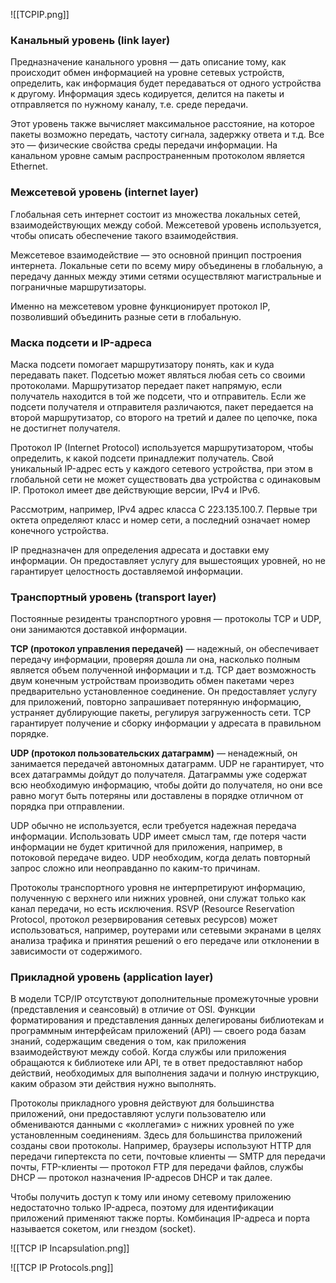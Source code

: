 ![[TCPIP.png]]
### Канальный уровень (link layer)

Предназначение канального уровня — дать описание тому, как происходит обмен информацией на уровне сетевых устройств, определить, как информация будет передаваться от одного устройства к другому. Информация здесь кодируется, делится на пакеты и отправляется по нужному каналу, т.е. среде передачи.

Этот уровень также вычисляет максимальное расстояние, на которое пакеты возможно передать, частоту сигнала, задержку ответа и т.д. Все это — физические свойства среды передачи информации. На канальном уровне самым распространенным протоколом является Ethernet.

### Межсетевой уровень (internet layer)

Глобальная сеть интернет состоит из множества локальных сетей, взаимодействующих между собой. Межсетевой уровень используется, чтобы описать обеспечение такого взаимодействия.

Межсетевое взаимодействие — это основной принцип построения интернета. Локальные сети по всему миру объединены в глобальную, а передачу данных между этими сетями осуществляют магистральные и пограничные маршрутизаторы.

Именно на межсетевом уровне функционирует протокол IP, позволивший объединить разные сети в глобальную. 

### Маска подсети и IP-адреса

Маска подсети помогает маршрутизатору понять, как и куда передавать пакет. Подсетью может являться любая сеть со своими протоколами. Маршрутизатор передает пакет напрямую, если получатель находится в той же подсети, что и отправитель. Если же подсети получателя и отправителя различаются, пакет передается на второй маршрутизатор, со второго на третий и далее по цепочке, пока не достигнет получателя.

Протокол IP (Internet Protocol) используется маршрутизатором, чтобы определить, к какой подсети принадлежит получатель. Свой уникальный IP-адрес есть у каждого сетевого устройства, при этом в глобальной сети не может существовать два устройства с одинаковым IP. Протокол имеет две действующие версии, IPv4 и IPv6.

Рассмотрим, например, IPv4 адрес класса С 223.135.100.7. Первые три октета определяют класс и номер сети, а последний означает номер конечного устройства.

IP предназначен для определения адресата и доставки ему информации. Он предоставляет услугу для вышестоящих уровней, но не гарантирует целостность доставляемой информации.

### Транспортный уровень (transport layer)

Постоянные резиденты транспортного уровня — протоколы TCP и UDP, они занимаются доставкой информации.

**TCP (протокол управления передачей)** — надежный, он обеспечивает передачу информации, проверяя дошла ли она, насколько полным является объем полученной информации и т.д. TCP дает возможность двум конечным устройствам производить обмен пакетами через предварительно установленное соединение. Он предоставляет услугу для приложений, повторно запрашивает потерянную информацию, устраняет дублирующие пакеты, регулируя загруженность сети. TCP гарантирует получение и сборку информации у адресата в правильном порядке.

**UDP (протокол пользовательских датаграмм)** — ненадежный, он занимается передачей автономных датаграмм. UDP не гарантирует, что всех датаграммы дойдут до получателя. Датаграммы уже содержат всю необходимую информацию, чтобы дойти до получателя, но они все равно могут быть потеряны или доставлены в порядке отличном от порядка при отправлении.

UDP обычно не используется, если требуется надежная передача информации. Использовать UDP имеет смысл там, где потеря части информации не будет критичной для приложения, например, в  потоковой передаче видео. UDP необходим, когда делать повторный запрос сложно или неоправданно по каким-то причинам.

Протоколы транспортного уровня не интерпретируют информацию, полученную с верхнего или нижних уровней, они служат только как канал передачи, но есть исключения. RSVP (Resource Reservation Protocol, протокол резервирования сетевых ресурсов) может использоваться, например, роутерами или сетевыми экранами в целях анализа трафика и принятия решений о его передаче или отклонении в зависимости от содержимого.

### Прикладной уровень (application layer)

В модели TCP/IP отсутствуют дополнительные промежуточные уровни (представления и сеансовый) в отличие от OSI. Функции форматирования и представления данных делегированы библиотекам и программным интерфейсам приложений (API) — своего рода базам знаний, содержащим сведения о том, как приложения взаимодействуют между собой. Когда службы или приложения обращаются к библиотеке или API, те в ответ предоставляют набор действий, необходимых для выполнения задачи и полную инструкцию, каким образом эти действия нужно выполнять.

Протоколы прикладного уровня действуют для большинства приложений, они предоставляют услуги пользователю или обмениваются данными с «коллегами» с нижних уровней по уже установленным соединениям. Здесь для большинства приложений созданы свои протоколы. Например, браузеры используют HTTP для передачи гипертекста по сети, почтовые клиенты — SMTP для передачи почты, FTP-клиенты — протокол FTP для передачи файлов, службы DHCP — протокол назначения IP-адресов DHCP и так далее.

Чтобы получить доступ к тому или иному сетевому приложению недостаточно только IP-адреса, поэтому для идентификации приложений применяют также порты. Комбинация IP-адреса и порта называется сокетом, или гнездом (socket).

![[TCP IP Incapsulation.png]]

![[TCP IP Protocols.png]]